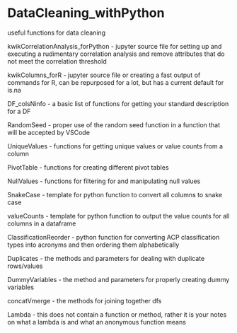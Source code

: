 # DataCleaning_withPython
useful functions for data cleaning


kwikCorrelationAnalysis_forPython - jupyter source file for setting up and executing a rudimentary correlation analysis and remove attributes that do not meet the correlation threshold

kwikColumns_forR - jupyter source file or creating a fast output of commands for R, can be repurposed for a lot, but has a current default for is.na

DF_colsNinfo - a basic list of functions for getting your standard description for a DF

RandomSeed - proper use of the random seed function in a function that will be accepted by VSCode

UniqueValues - functions for getting unique values or value counts from a column

PivotTable - functions for creating different pivot tables

NullValues - functions for filtering for and manipulating null values

SnakeCase - template for python function to convert all columns to snake case

valueCounts - template for python function to output the value counts for all columns in a dataframe

ClassificationReorder - python function for converting ACP classification types into acronyms and then ordering them alphabetically

Duplicates - the methods and parameters for dealing with duplicate rows/values

DummyVariables - the method and parameters for properly creating dummy variables

concatVmerge - the methods for joining together dfs

Lambda - this does not contain a function or method, rather it is your notes on what a lambda is and what an anonymous function means
